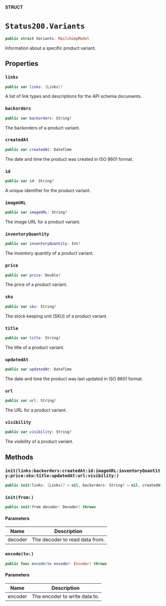 **STRUCT**

# `Status200.Variants`

```swift
public struct Variants: MailchimpModel
```

Information about a specific product variant.

## Properties
### `links`

```swift
public var links: [Links]?
```

A list of link types and descriptions for the API schema documents.

### `backorders`

```swift
public var backorders: String?
```

The backorders of a product variant.

### `createdAt`

```swift
public var createdAt: DateTime
```

The date and time the product was created in ISO 8601 format.

### `id`

```swift
public var id: String?
```

A unique identifier for the product variant.

### `imageURL`

```swift
public var imageURL: String?
```

The image URL for a product variant.

### `inventoryQuantity`

```swift
public var inventoryQuantity: Int?
```

The inventory quantity of a product variant.

### `price`

```swift
public var price: Double?
```

The price of a product variant.

### `sku`

```swift
public var sku: String?
```

The stock keeping unit (SKU) of a product variant.

### `title`

```swift
public var title: String?
```

The title of a product variant.

### `updatedAt`

```swift
public var updatedAt: DateTime
```

The date and time the product was last updated in ISO 8601 format.

### `url`

```swift
public var url: String?
```

The URL for a product variant.

### `visibility`

```swift
public var visibility: String?
```

The visibility of a product variant.

## Methods
### `init(links:backorders:createdAt:id:imageURL:inventoryQuantity:price:sku:title:updatedAt:url:visibility:)`

```swift
public init(links: [Links]? = nil, backorders: String? = nil, createdAt: Date? = nil, id: String? = nil, imageURL: String? = nil, inventoryQuantity: Int? = nil, price: Double? = nil, sku: String? = nil, title: String? = nil, updatedAt: Date? = nil, url: String? = nil, visibility: String? = nil)
```

### `init(from:)`

```swift
public init(from decoder: Decoder) throws
```

#### Parameters

| Name | Description |
| ---- | ----------- |
| decoder | The decoder to read data from. |

### `encode(to:)`

```swift
public func encode(to encoder: Encoder) throws
```

#### Parameters

| Name | Description |
| ---- | ----------- |
| encoder | The encoder to write data to. |